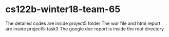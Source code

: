 # cs122b-winter18-team-65

The detailed codes are inside project5 folder
The war file and html report are inside project5-task3
The google doc report is inside the root directory
